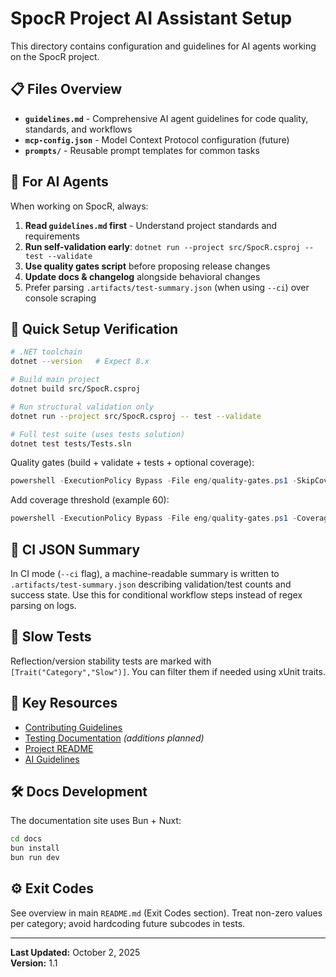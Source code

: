 # SpocR Project AI Assistant Setup

This directory contains configuration and guidelines for AI agents working on the SpocR project.

## 📋 Files Overview

- **`guidelines.md`** - Comprehensive AI agent guidelines for code quality, standards, and workflows
- **`mcp-config.json`** - Model Context Protocol configuration (future)
- **`prompts/`** - Reusable prompt templates for common tasks

## 🤖 For AI Agents

When working on SpocR, always:

1. **Read `guidelines.md` first** - Understand project standards and requirements
2. **Run self-validation early**: `dotnet run --project src/SpocR.csproj -- test --validate`
3. **Use quality gates script** before proposing release changes
4. **Update docs & changelog** alongside behavioral changes
5. Prefer parsing `.artifacts/test-summary.json` (when using `--ci`) over console scraping

## 🔧 Quick Setup Verification

```bash
# .NET toolchain
dotnet --version   # Expect 8.x

# Build main project
dotnet build src/SpocR.csproj

# Run structural validation only
dotnet run --project src/SpocR.csproj -- test --validate

# Full test suite (uses tests solution)
dotnet test tests/Tests.sln
```

Quality gates (build + validate + tests + optional coverage):

```powershell
powershell -ExecutionPolicy Bypass -File eng/quality-gates.ps1 -SkipCoverage
```

Add coverage threshold (example 60):

```powershell
powershell -ExecutionPolicy Bypass -File eng/quality-gates.ps1 -CoverageThreshold 60
```

## 🧾 CI JSON Summary

In CI mode (`--ci` flag), a machine-readable summary is written to `.artifacts/test-summary.json` describing validation/test counts and success state. Use this for conditional workflow steps instead of regex parsing on logs.

## 🧪 Slow Tests

Reflection/version stability tests are marked with `[Trait("Category","Slow")]`. You can filter them if needed using xUnit traits.

## 📖 Key Resources

- [Contributing Guidelines](../CONTRIBUTING.md)
- [Testing Documentation](../tests/docs/TESTING.md) _(additions planned)_
- [Project README](../README.md)
- [AI Guidelines](./guidelines.md)

## 🛠 Docs Development

The documentation site uses Bun + Nuxt:

```bash
cd docs
bun install
bun run dev
```

## ⚙ Exit Codes

See overview in main `README.md` (Exit Codes section). Treat non-zero values per category; avoid hardcoding future subcodes in tests.

---

**Last Updated:** October 2, 2025  
**Version:** 1.1
